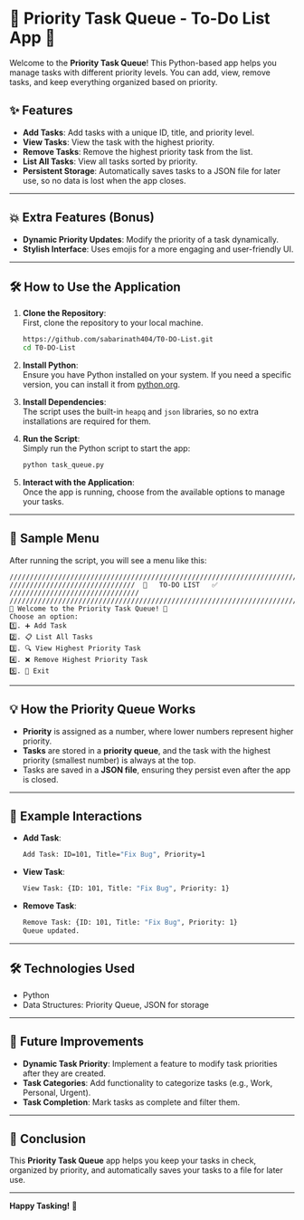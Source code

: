 
# 🌟 **Priority Task Queue - To-Do List App** 🎯

Welcome to the **Priority Task Queue**! This Python-based app helps you manage tasks with different priority levels. You can add, view, remove tasks, and keep everything organized based on priority.

## ✨ **Features**

- **Add Tasks**: Add tasks with a unique ID, title, and priority level.
- **View Tasks**: View the task with the highest priority.
- **Remove Tasks**: Remove the highest priority task from the list.
- **List All Tasks**: View all tasks sorted by priority.
- **Persistent Storage**: Automatically saves tasks to a JSON file for later use, so no data is lost when the app closes.

---

## 💥 **Extra Features (Bonus)**

- **Dynamic Priority Updates**: Modify the priority of a task dynamically.
- **Stylish Interface**: Uses emojis for a more engaging and user-friendly UI.

---

## 🛠️ **How to Use the Application**

1. **Clone the Repository**:  
   First, clone the repository to your local machine.

   ```bash
   https://github.com/sabarinath404/T0-DO-List.git
   cd T0-DO-List
   ```

2. **Install Python**:  
   Ensure you have Python installed on your system. If you need a specific version, you can install it from [python.org](https://www.python.org/downloads/).

3. **Install Dependencies**:  
   The script uses the built-in `heapq` and `json` libraries, so no extra installations are required for them.

4. **Run the Script**:  
   Simply run the Python script to start the app:

   ```bash
   python task_queue.py
   ```

5. **Interact with the Application**:  
   Once the app is running, choose from the available options to manage your tasks.

---

## 🌟 **Sample Menu**
After running the script, you will see a menu like this:

```
///////////////////////////////////////////////////////////////////////////////////////
///////////////////////////////  🎯   TO-DO LIST   ✅  ////////////////////////////////
///////////////////////////////////////////////////////////////////////////////////////
🌟 Welcome to the Priority Task Queue! 🌟
Choose an option:
1️⃣. ➕ Add Task
2️⃣. 📋 List All Tasks
3️⃣. 🔍 View Highest Priority Task
4️⃣. ❌ Remove Highest Priority Task
5️⃣. 🚪 Exit
```

---

## 💡 **How the Priority Queue Works**

- **Priority** is assigned as a number, where lower numbers represent higher priority.
- **Tasks** are stored in a **priority queue**, and the task with the highest priority (smallest number) is always at the top.
- Tasks are saved in a **JSON file**, ensuring they persist even after the app is closed.

---

## 📝 **Example Interactions**

- **Add Task**:  
   ```bash
   Add Task: ID=101, Title="Fix Bug", Priority=1
   ```

- **View Task**:  
   ```bash
   View Task: {ID: 101, Title: "Fix Bug", Priority: 1}
   ```

- **Remove Task**:  
   ```bash
   Remove Task: {ID: 101, Title: "Fix Bug", Priority: 1}
   Queue updated.
   ```

---

## 🛠️ **Technologies Used**

- Python
- Data Structures: Priority Queue, JSON for storage

---

## 📄 **Future Improvements**

- **Dynamic Task Priority**: Implement a feature to modify task priorities after they are created.
- **Task Categories**: Add functionality to categorize tasks (e.g., Work, Personal, Urgent).
- **Task Completion**: Mark tasks as complete and filter them.

---

## 🚀 **Conclusion**

This **Priority Task Queue** app helps you keep your tasks in check, organized by priority, and automatically saves your tasks to a file for later use. 

---

**Happy Tasking!** 🎯
